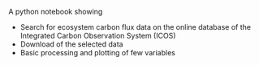 A python notebook showing
- Search for ecosystem carbon flux data on the online database of the Integrated Carbon Observation System (ICOS)
- Download of the selected data
- Basic processing and plotting of few variables 

